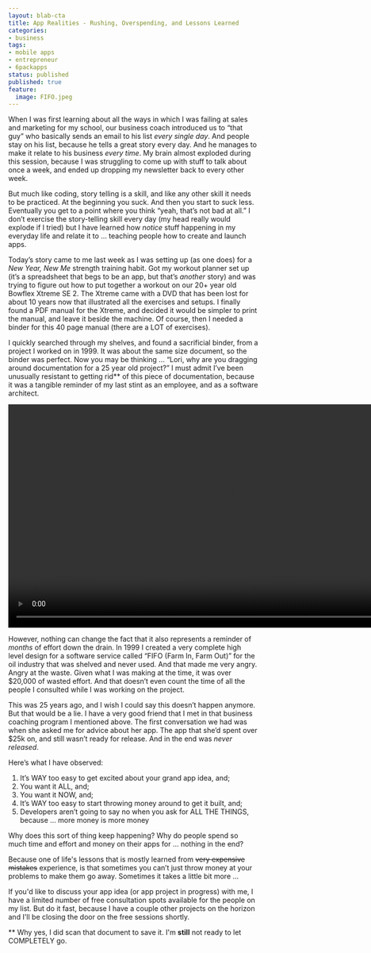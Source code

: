 ```yaml
---
layout: blab-cta
title: App Realities - Rushing, Overspending, and Lessons Learned
categories:
- business
tags:
- mobile apps
- entrepreneur
- 6packapps
status: published
published: true
feature:
  image: FIFO.jpeg
---
```

When I was first learning about all the ways in which I was failing at sales and marketing for my school, our business coach introduced us to “that guy” who basically sends an email to his list _every single day_. And people stay on his list, because he tells a great story every day. And he manages to make it relate to his business _every time_. My brain almost exploded during this session, because I was struggling to come up with stuff to talk about once a week, and ended up dropping my newsletter back to every other week.

But much like coding, story telling is a skill, and like any other skill it needs to be practiced. At the beginning you suck. And then you start to suck less. Eventually you get to a point where you think “yeah, that’s not bad at all.” I don’t exercise the story-telling skill every day (my head really would explode if I tried) but I have learned how _notice_ stuff happening in my everyday life and relate it to … teaching people how to create and launch apps.

Today’s story came to me last week as I was setting up (as one does) for a _New Year, New Me_ strength training habit. Got my workout planner set up (it’s a spreadsheet that begs to be an app, but that’s _another_ story) and was trying to figure out how to put together a workout on our 20+ year old Bowflex Xtreme SE 2. The Xtreme came with a DVD that has been lost for about 10 years now that illustrated all the exercises and setups. I finally found a PDF manual for the Xtreme, and decided it would be simpler to print the manual, and leave it beside the machine. Of course, then I needed a binder for this 40 page manual (there are a LOT of exercises).

I quickly searched through my shelves, and found a sacrificial binder, from a project I worked on in 1999. It was about the same size document, so the binder was perfect. Now you may be thinking … “Lori, why are you dragging around documentation for a 25 year old project?” I must admit I’ve been unusually resistant to getting rid** of this piece of documentation, because it was a tangible reminder of my last stint as an employee, and as a software architect.

<div class="row">
  <div class="col-md-offset-4 col-lg-4">
    <video autoplay controls preload="auto" loop muted height="450px">
      <source src="/img/original/FIFO.webm" type="video/webm">
      <source src="/img/original/FIFO.mp4" type="video/mp4">
      <source src="/img/original/FIFO.mov" type="video/quicktime">
      Your browser does not support the video tag.
      <p>Flipping through the high level design document.</p>
    </video>
  </div>
</div>

However, nothing can change the fact that it also represents a reminder of _months_ of effort down the drain. In 1999 I created a very complete high level design for a software service called “FIFO (Farm In, Farm Out)” for the oil industry that was shelved and never used. And that made me very angry. Angry at the waste. Given what I was making at the time, it was over $20,000 of wasted effort. And that doesn’t even count the time of all the people I consulted while I was working on the project.

This was 25 years ago, and I wish I could say this doesn’t happen anymore. But that would be a lie. I have a very good friend that I met in that business coaching program I mentioned above. The first conversation we had was when she asked me for advice about her app. The app that she’d spent over $25k on, and still wasn’t ready for release. And in the end was _never released_.

Here’s what I have observed:

1. It’s WAY too easy to get excited about your grand app idea, and;
1. You want it ALL, and;
1. You want it NOW, and;
1. It’s WAY too easy to start throwing money around to get it built, and;
1. Developers aren’t going to say no when you ask for ALL THE THINGS, because … more money is more money

Why does this sort of thing keep happening? Why do people spend so much time and effort and money on their apps for … nothing in the end?

Because one of life's lessons that is mostly learned from <strike>very expensive mistakes</strike> experience, is that sometimes you can’t just throw money at your problems to make them go away. Sometimes it takes a little bit more …

If you'd like to discuss your app idea (or app project in progress) with me, I have a limited number of free consultation spots available for the people on my list. But do it fast, because I have a couple other projects on the horizon and I'll be closing the door on the free sessions shortly.

** Why yes, I did scan that document to save it. I'm **still** not ready to let COMPLETELY go.